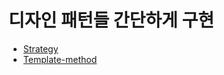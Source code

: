 # 디자인 패턴들 간단하게 구현

- [Strategy](https://github.com/KIMSeHyung/design-patterns/tree/main/strategy)
- [Template-method](https://github.com/KIMSeHyung/design-patterns/tree/main/template-method)
